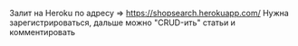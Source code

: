 Залит на Heroku по адресу => https://shopsearch.herokuapp.com/ 
Нужна зарегистрироваться, дальше можно "CRUD-ить" статьи и комментировать
